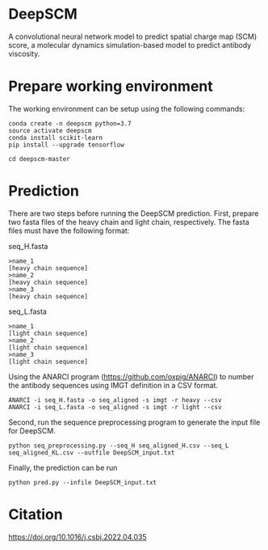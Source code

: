 # DeepSCM
A convolutional neural network model to predict spatial charge map (SCM) score, a molecular dynamics simulation-based model to predict antibody viscosity. 

# Prepare working environment
The working environment can be setup using the following commands:

```
conda create -n deepscm python=3.7
source activate deepscm
conda install scikit-learn
pip install --upgrade tensorflow

cd deepscm-master
```

# Prediction
There are two steps before running the DeepSCM prediction. 
First, prepare two fasta files of the heavy chain and light chain, respectively. 
The fasta files must have the following format:

seq_H.fasta
```
>name_1	
[heavy chain sequence]
>name_2
[heavy chain sequence]
>name_3
[heavy chain sequence]
```
seq_L.fasta
```
>name_1	
[light chain sequence]
>name_2
[light chain sequence]
>name_3
[light chain sequence]
```
Using the ANARCI program (https://github.com/oxpig/ANARCI) to number the antibody sequences using IMGT definition in a CSV format. 
```
ANARCI -i seq_H.fasta -o seq_aligned -s imgt -r heavy --csv
ANARCI -i seq_L.fasta -o seq_aligned -s imgt -r light --csv
```
Second, run the sequence preprocessing program to generate the input file for DeepSCM.
```
python seq_preprocessing.py --seq_H seq_aligned_H.csv --seq_L seq_aligned_KL.csv --outfile DeepSCM_input.txt
```
Finally, the prediction can be run
```
python pred.py --infile DeepSCM_input.txt
```

# Citation
https://doi.org/10.1016/j.csbj.2022.04.035

